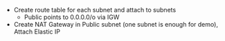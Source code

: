 - Create route table for each subnet and attach to subnets
  - Public points to 0.0.0.0/o via IGW
- Create NAT Gateway in Public subnet (one subnet is enough for demo), Attach Elastic IP
